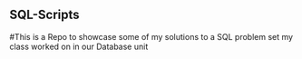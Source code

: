 ## SQL-Scripts

#This is a Repo to showcase some of my solutions to a SQL problem set my class worked on in our Database unit
